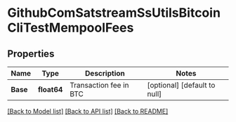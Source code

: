 # GithubComSatstreamSsUtilsBitcoinCliTestMempoolFees

## Properties
Name | Type | Description | Notes
------------ | ------------- | ------------- | -------------
**Base** | **float64** | Transaction fee in BTC | [optional] [default to null]

[[Back to Model list]](../README.md#documentation-for-models) [[Back to API list]](../README.md#documentation-for-api-endpoints) [[Back to README]](../README.md)

